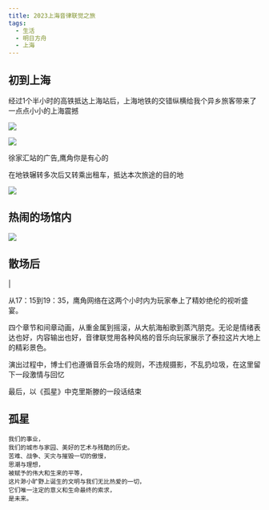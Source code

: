 ```yaml
---
title: 2023上海音律联觉之旅
tags: 
  - 生活
  - 明日方舟
  - 上海
---
```


## 初到上海
经过1个半小时的高铁抵达上海站后，上海地铁的交错纵横给我个异乡旅客带来了一点点小小的上海震撼

![](https://crystal1921.github.io/image/2023Arknights/IMG_20230429_115159.jpg)

![](https://crystal1921.github.io/image/2023Arknights/IMG_20230429_140827.jpg)

徐家汇站的广告,鹰角你是有心的

在地铁辗转多次后又转乘出租车，抵达本次旅途的目的地

![](https://crystal1921.github.io/image/2023Arknights/IMG_20230429_153944.jpg)

## 热闹的场馆内

![](https://crystal1921.github.io/image/2023Arknights/IMG_20230429_171628.jpg)

## 散场后

|[](https://crystal1921.github.io/image/2023Arknights/IMG_20230429_194630.jpg)

从17：15到19：35，鹰角网络在这两个小时内为玩家奉上了精妙绝伦的视听盛宴。

四个章节和间章动画，从重金属到摇滚，从大航海船歌到蒸汽朋克。无论是情绪表达也好，内容输出也好，音律联觉用各种风格的音乐向玩家展示了泰拉这片大地上的精彩景色。

演出过程中，博士们也遵循音乐会场的规则，不违规摄影，不乱扔垃圾，在这里留下一段激情与回忆

最后，以《孤星》中克里斯滕的一段话结束

## 孤星

``` 
我们的事业，
我们的城市与家园、美好的艺术与残酷的历史。
苦难、战争、天灾与摧毁一切的傲慢，
思潮与理想，
被赋予的伟大和生来的平等，
这片渺小旷野上诞生的文明与我们无比热爱的一切，
它们唯一注定的意义和生命最终的索求，
是未来。
```